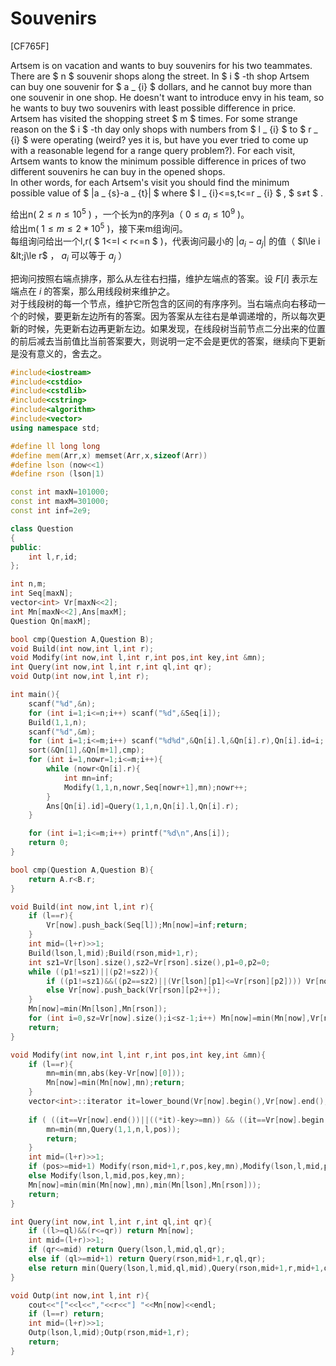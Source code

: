 # Souvenirs
[CF765F]

Artsem is on vacation and wants to buy souvenirs for his two teammates. There are $ n $ souvenir shops along the street. In $ i $ -th shop Artsem can buy one souvenir for $ a _ {i} $ dollars, and he cannot buy more than one souvenir in one shop. He doesn't want to introduce envy in his team, so he wants to buy two souvenirs with least possible difference in price.  
Artsem has visited the shopping street $ m $ times. For some strange reason on the $ i $ -th day only shops with numbers from $ l _ {i} $ to $ r _ {i} $ were operating (weird? yes it is, but have you ever tried to come up with a reasonable legend for a range query problem?). For each visit, Artsem wants to know the minimum possible difference in prices of two different souvenirs he can buy in the opened shops.  
In other words, for each Artsem's visit you should find the minimum possible value of $ |a _ {s}-a _ {t}| $ where $ l _ {i}&lt;=s,t&lt;=r _ {i} $ , $ s≠t $ .

给出n( $2 \le n \le 10^5$ ) ，一个长为n的序列a（ $0 \le a _ i \le 10^9$ )。  
给出m( $1\le m \le 2*10^5$ )，接下来m组询问。  
每组询问给出一个l,r( $ 1&lt;=l &lt; r&lt;=n $ )，代表询问最小的 $|a _ i-a _ j|$ 的值（ $l\le i &lt;j\le r$ ， $a _ i$ 可以等于 $a _ j$ ）

把询问按照右端点排序，那么从左往右扫描，维护左端点的答案。设 $F[i]$ 表示左端点在 $i$ 的答案，那么用线段树来维护之。  
对于线段树的每一个节点，维护它所包含的区间的有序序列。当右端点向右移动一个的时候，要更新左边所有的答案。因为答案从左往右是单调递增的，所以每次更新的时候，先更新右边再更新左边。如果发现，在线段树当前节点二分出来的位置的前后减去当前值比当前答案要大，则说明一定不会是更优的答案，继续向下更新是没有意义的，舍去之。

```cpp
#include<iostream>
#include<cstdio>
#include<cstdlib>
#include<cstring>
#include<algorithm>
#include<vector>
using namespace std;

#define ll long long
#define mem(Arr,x) memset(Arr,x,sizeof(Arr))
#define lson (now<<1)
#define rson (lson|1)

const int maxN=101000;
const int maxM=301000;
const int inf=2e9;

class Question
{
public:
	int l,r,id;
};

int n,m;
int Seq[maxN];
vector<int> Vr[maxN<<2];
int Mn[maxN<<2],Ans[maxM];
Question Qn[maxM];

bool cmp(Question A,Question B);
void Build(int now,int l,int r);
void Modify(int now,int l,int r,int pos,int key,int &mn);
int Query(int now,int l,int r,int ql,int qr);
void Outp(int now,int l,int r);

int main(){
	scanf("%d",&n);
	for (int i=1;i<=n;i++) scanf("%d",&Seq[i]);
	Build(1,1,n);
	scanf("%d",&m);
	for (int i=1;i<=m;i++) scanf("%d%d",&Qn[i].l,&Qn[i].r),Qn[i].id=i;
	sort(&Qn[1],&Qn[m+1],cmp);
	for (int i=1,nowr=1;i<=m;i++){
		while (nowr<Qn[i].r){
			int mn=inf;
			Modify(1,1,n,nowr,Seq[nowr+1],mn);nowr++;
		}
		Ans[Qn[i].id]=Query(1,1,n,Qn[i].l,Qn[i].r);
	}

	for (int i=1;i<=m;i++) printf("%d\n",Ans[i]);
	return 0;
}

bool cmp(Question A,Question B){
	return A.r<B.r;
}

void Build(int now,int l,int r){
	if (l==r){
		Vr[now].push_back(Seq[l]);Mn[now]=inf;return;
	}
	int mid=(l+r)>>1;
	Build(lson,l,mid);Build(rson,mid+1,r);
	int sz1=Vr[lson].size(),sz2=Vr[rson].size(),p1=0,p2=0;
	while ((p1!=sz1)||(p2!=sz2)){
		if ((p1!=sz1)&&((p2==sz2)||(Vr[lson][p1]<=Vr[rson][p2]))) Vr[now].push_back(Vr[lson][p1++]);
		else Vr[now].push_back(Vr[rson][p2++]);
	}
	Mn[now]=min(Mn[lson],Mn[rson]);
	for (int i=0,sz=Vr[now].size();i<sz-1;i++) Mn[now]=min(Mn[now],Vr[now][i+1]-Vr[now][i]);
	return;
}

void Modify(int now,int l,int r,int pos,int key,int &mn){
	if (l==r){
		mn=min(mn,abs(key-Vr[now][0]));
		Mn[now]=min(Mn[now],mn);return;
	}
	vector<int>::iterator it=lower_bound(Vr[now].begin(),Vr[now].end(),key);
	
	if ( ((it==Vr[now].end())||((*it)-key>=mn)) && ((it==Vr[now].begin())||(key-(*(it-1))>=mn)) ){
		mn=min(mn,Query(1,1,n,l,pos));
		return;
	}
	int mid=(l+r)>>1;
	if (pos>=mid+1) Modify(rson,mid+1,r,pos,key,mn),Modify(lson,l,mid,pos,key,mn);
	else Modify(lson,l,mid,pos,key,mn);
	Mn[now]=min(min(Mn[now],mn),min(Mn[lson],Mn[rson]));
	return;
}

int Query(int now,int l,int r,int ql,int qr){
	if ((l>=ql)&&(r<=qr)) return Mn[now];
	int mid=(l+r)>>1;
	if (qr<=mid) return Query(lson,l,mid,ql,qr);
	else if (ql>=mid+1) return Query(rson,mid+1,r,ql,qr);
	else return min(Query(lson,l,mid,ql,mid),Query(rson,mid+1,r,mid+1,qr));
}

void Outp(int now,int l,int r){
	cout<<"["<<l<<","<<r<<"] "<<Mn[now]<<endl;
	if (l==r) return;
	int mid=(l+r)>>1;
	Outp(lson,l,mid);Outp(rson,mid+1,r);
	return;
}
```